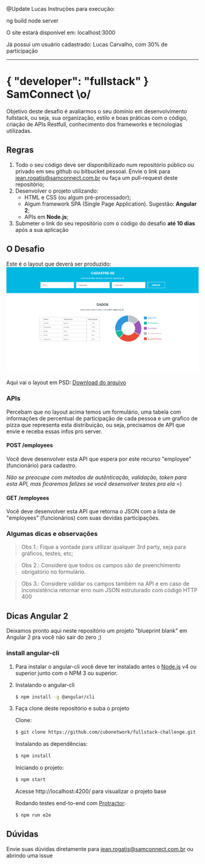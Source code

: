 @Update Lucas
Instruções para execução:

ng build
node server

O site estará disponível em: localhost:3000 

Já possui um usuário cadastrado: Lucas Carvalho, com 30% de participação

-----------------------------------------------
# { "developer": "fullstack" }  SamConnect \o/

Objetivo deste desafio é avaliarmos o seu domínio em desenvolvimento fullstack, ou seja, sua organização, estilo e boas práticas com o código, criação de APIs Restfull, conhecimento dos frameworks e tecnologias utilizadas.

## Regras

1. Todo o seu código deve ser disponibilizado num repositório público ou privado em seu github ou bitbucket pessoal. Envie o link para jean.rogatis@samconnect.com.br ou faça um pull-request deste repositório;  
2. Desenvolver o projeto utilizando: 
    - HTML e CSS (ou algum pré-processador); 
    - Algum framework SPA (Single Page Application). Sugestão: **Angular 2**;
    - APIs em **Node.js**;
3. Submeter o link do seu repositório com o código do desafio **até 10 dias** após a sua aplicação 

## O Desafio

Este é o layout que deverá ser produzido:
![layout](layout-onepage.png)

Aqui vai o layout em PSD:
[Download do arquivo](layout-onepage.psd)

### APIs

Percebam que no layout acima temos um formulário, uma tabela com informações de percentual de participação de cada pessoa e um grafico de pizza que representa esta distribuição, ou seja, precisamos de API que envie e receba essas infos pro server.

#### POST /employees

Você deve desenvolver esta API que espera por este recurso "employee" (funcionário) para cadastro.

_Não se preocupe com métodos de autênticação, validação, token para esta API, mas ficaremos felizes se você desenvolver testes pra ela_ =)

#### GET /employees

Você deve desenvolver esta API que retorna o JSON com a lista de "employees" (funcionários) com suas devidas participações.


### Algumas dicas e observações
> Obs 1.: Fique a vontade para utilizar qualquer 3rd party, seja para gráficos, testes, etc;
 
> Obs 2.: Considere que todos os campos são de preenchimento obrigatório no formulário.

> Obs 3.: Considere validar os campos também na API e em caso de inconsistência retornar erro num JSON estruturado com código HTTP 400


## Dicas Angular 2

Deixamos pronto aqui neste repositório um projeto "blueprint blank" em Angular 2 pra você não sair do zero ;)

### install angular-cli
1. Para instalar o angular-cli você deve ter instalado antes o [Node.js](https://nodejs.org/) v4 ou superior junto com o NPM 3 ou superior.

2. Instalando o angular-cli 
    ```sh
    $ npm install -g @angular/cli
    ```

3. Faça clone deste repositório e suba o projeto

    Clone: 
    ```sh
    $ git clone https://github.com/cubonetwork/fullstack-challenge.git
    ```
    Instalando as dependências:
    ```sh
    $ npm install
    ```
    Iniciando o projeto:
    ```sh
    $ npm start
    ```
    Acesse http://localhost:4200/ para visualizar o projeto base

    Rodando testes end-to-end com [Protractor](http://www.protractortest.org/):
    ```sh
    $ npm run e2e
    ```

## Dúvidas
Envie suas dúvidas diretamente para jean.rogatis@samconnect.com.br ou abrindo uma issue
